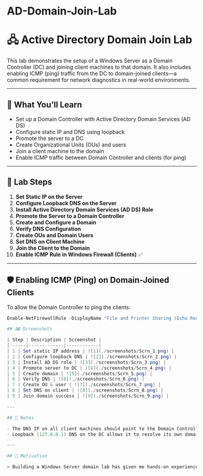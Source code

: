 # AD-Domain-Join-Lab

# 🖧 Active Directory Domain Join Lab

This lab demonstrates the setup of a Windows Server as a Domain Controller (DC) and joining client machines to that domain. It also includes enabling ICMP (ping) traffic from the DC to domain-joined clients—a common requirement for network diagnostics in real-world environments.

---

## 🧠 What You’ll Learn

- Set up a Domain Controller with Active Directory Domain Services (AD DS)
- Configure static IP and DNS using loopback
- Promote the server to a DC
- Create Organizational Units (OUs) and users
- Join a client machine to the domain
- Enable ICMP traffic between Domain Controller and clients (for ping)

---

## 🔧 Lab Steps

1. **Set Static IP on the Server**
2. **Configure Loopback DNS on the Server**
3. **Install Active Directory Domain Services (AD DS) Role**
4. **Promote the Server to a Domain Controller**
5. **Create and Configure a Domain**
6. **Verify DNS Configuration**
7. **Create OUs and Domain Users**
8. **Set DNS on Client Machine**
9. **Join the Client to the Domain**
10. **Enable ICMP Rule in Windows Firewall (Clients)** ✅

---

## 🛡️ Enabling ICMP (Ping) on Domain-Joined Clients

To allow the Domain Controller to ping the clients:
```powershell
Enable-NetFirewallRule -DisplayName "File and Printer Sharing (Echo Request - ICMPv4-In)"

## 🖼️ Screenshots

| Step | Description | Screenshot |
|------|-------------|------------|
| 1 | Set static IP address | ![1](./screenshots/Scrn_1.png) |
| 2 | Configure loopback DNS | ![2](./screenshots/Scrn_2.png) |
| 3 | Install AD DS role | ![3](./screenshots/Scrn_3.png) |
| 4 | Promote server to DC | ![4](./screenshots/Scrn_4.png) |
| 5 | Create domain | ![5](./screenshots/Scrn_5.png) |
| 6 | Verify DNS | ![6](./screenshots/Scrn_6.png) |
| 7 | Create OU & user | ![7](./screenshots/Scrn_7.png) |
| 8 | Set DNS on client | ![8](./screenshots/Scrn_8.png) |
| 9 | Join domain success | ![9](./screenshots/Scrn_9.png) |

---

## 📘 Notes

- The DNS IP on all client machines should point to the Domain Controller’s IP to ensure proper domain name resolution.
- Loopback (127.0.0.1) DNS on the DC allows it to resolve its own domain queries.

---

## 📣 Motivation

> Building a Windows Server domain lab has given me hands-on experience with how enterprise environments manage identity, authentication, and networking. Step by step, the pieces come together—and documenting them makes the process even clearer.
